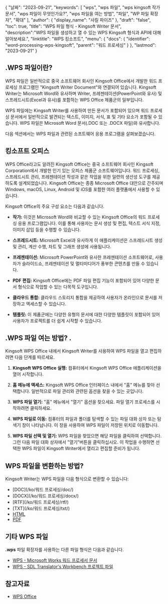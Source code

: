 {
"날짜": "2023-09-21",
  "keywords": [
"wps",
"wps 파일",
"wps kingsoft 작가 문서",
"wps 파일이 무엇인가요?",
"wps 파일을 여는 방법",
"파일",
"WP 파일 확장자",
"확대"
],
  "author": {
"display_name": "샤킬 파이즈"
},
"draft": "false",
"toc": true,
"title": "WPS 파일 형식 - Kingsoft Writer 문서",
  "description":"WPS 파일을 생성하고 열 수 있는 WPS Kingsoft 형식과 API에 대해 알아보세요.",
"linktitle": "WPS 킹소프트",
  "menu": {
    "docs": {
      "identifier": "word-processing-wps-kingsoft",
"parent": "워드 프로세싱"
}
},
"lastmod": "2023-09-21"
}

## .WPS 파일이란?

WPS 파일은 일반적으로 중국 소프트웨어 회사인 Kingsoft Office에서 개발한 워드 프로세싱 프로그램인 "Kingsoft Writer Document"와 연결되어 있습니다. Kingsoft Writer는 Microsoft Word와 유사하며 Writer, 프레젠테이션(PowerPoint와 유사) 및 스프레드시트(Excel과 유사)를 포함하는 WPS Office 제품군의 일부입니다.

WPS 파일에는 Kingsoft Writer를 사용하여 만든 문서가 포함되어 있으며 워드 프로세싱 문서에서 일반적으로 발견되는 텍스트, 이미지, 서식, 표 및 기타 요소가 포함될 수 있습니다. WPS 파일은 Microsoft Word 문서(.DOC 또는 .DOCX 파일)와 유사합니다.

다음 섹션에서는 WPS 파일과 관련된 소프트웨어 응용 프로그램을 살펴보겠습니다.

## 킹소프트 오피스

WPS Office라고도 알려진 Kingsoft Office는 중국 소프트웨어 회사인 Kingsoft Corporation에서 개발한 인기 있는 오피스 제품군 소프트웨어입니다. 워드 프로세싱, 스프레드시트 관리, 프레젠테이션 작성과 같은 작업을 위한 일련의 생산성 도구를 제공하도록 설계되었습니다. Kingsoft Office는 종종 Microsoft Office 대안으로 간주되며 Windows, macOS, Linux, Android 및 iOS를 포함한 여러 플랫폼에서 사용할 수 있습니다.

Kingsoft Office의 주요 구성 요소는 다음과 같습니다.

- **작가:** 이것은 Microsoft Word와 비교할 수 있는 Kingsoft Office의 워드 프로세싱 응용 프로그램입니다. 이를 통해 사용자는 문서 생성 및 편집, 텍스트 서식 지정, 이미지 삽입 등을 수행할 수 있습니다.

- **스프레드시트:** Microsoft Excel과 유사하게 이 애플리케이션은 스프레드시트 생성 및 관리, 계산 수행, 차트 및 그래프 생성에 사용됩니다.

- **프레젠테이션:** Microsoft PowerPoint와 유사한 프레젠테이션 소프트웨어로, 사용자가 슬라이드쇼, 프레젠테이션 및 멀티미디어가 풍부한 콘텐츠를 만들 수 있습니다.

- **PDF 편집:** Kingsoft Office에는 PDF 파일 편집 기능이 포함되어 있어 다양한 문서 형식으로 작업할 수 있는 다목적 도구입니다.

- **클라우드 통합:** 클라우드 스토리지 통합을 제공하여 사용자가 온라인으로 문서를 저장하고 액세스할 수 있습니다.

- **템플릿:** 이 제품군에는 다양한 유형의 문서에 대한 다양한 템플릿이 포함되어 있어 사용자가 프로젝트를 더 쉽게 시작할 수 있습니다.

## .WPS 파일 여는 방법? .

Kingsoft WPS Office 내에서 Kingsoft Writer를 사용하여 WPS 파일을 열고 편집하려면 다음 단계를 따르세요.

1. **Kingsoft WPS Office 실행:** 컴퓨터에서 Kingsoft WPS Office 애플리케이션을 열어 시작합니다.

2. **홈 메뉴에 액세스:** Kingsoft WPS Office 인터페이스 내에서 "홈" 메뉴를 찾아 선택합니다. 일반적으로 파일 관리와 관련된 옵션을 찾을 수 있는 곳입니다.

3. **WPS 파일 열기:** "홈" 메뉴에서 "열기" 옵션을 찾으세요. 파일 열기 프로세스를 시작하려면 클릭하세요.

4. **WPS 파일로 이동:** 컴퓨터의 파일과 폴더를 탐색할 수 있는 파일 대화 상자 또는 탐색기 창이 나타납니다. 이 창을 사용하여 WPS 파일이 저장된 위치로 이동합니다.

5. **WPS 파일 선택 및 열기:** WPS 파일을 찾았으면 해당 파일을 클릭하여 선택합니다. 그런 다음 파일 대화 상자에서 "열기"버튼을 클릭하십시오. 이 작업을 수행하면 선택한 WPS 파일이 Kingsoft Writer에서 열리고 편집할 준비가 됩니다.

## WPS 파일을 변환하는 방법?

Kingsoft Writer는 WPS 파일을 다음 형식으로 변환할 수 있습니다:

- [DOC](/ko/워드 프로세싱/doc/)
- [DOCX](/ko/워드 프로세싱/docx/)
- [RTF](/ko/워드 프로세싱/rtf/)
- [TXT](/ko/워드 프로세싱/txt/)
- [HTML](/ko/웹/html/)
- [PDF](/ko/pdf/)

## 기타 WPS 파일

**.wps** 파일 확장자를 사용하는 다른 파일 형식은 다음과 같습니다.

- [WPS - Microsoft Works 워드 프로세서 문서](/ko/word-processing/wps/)
- [WPS - SDL Translator's Workbench 프로젝트 파일](/ko/settings/wps/)

## 참고자료
* [WPS Office](https://en.wikipedia.org/wiki/WPS_Office)
